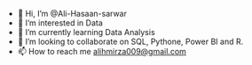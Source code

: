 - 👋 Hi, I’m @Ali-Hasaan-sarwar
- 👀 I’m interested in Data
- 🌱 I’m currently learning Data Analysis
- 💞️ I’m looking to collaborate on SQL, Pythone, Power BI and R.
- 📫 How to reach me alihmirza009@gmail.com

<!---
Ali-Hasaan-sarwar/Ali-Hasaan-sarwar is a ✨ special ✨ repository because its `README.md` (this file) appears on your GitHub profile.
You can click the Preview link to take a look at your changes.
--->

